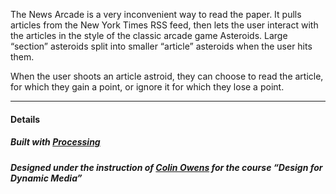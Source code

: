 The News Arcade is a very inconvenient way to read the paper. It pulls articles from the New York Times RSS feed, then lets the user interact with the articles in the style of the classic arcade game Asteroids. Large “section” asteroids split into smaller “article” asteroids when the user hits them.

When the user shoots an article astroid, they can choose to read the article, for which they gain a point, or ignore it for which they lose a point.

-----

#### Details

##### Built with [Processing](//processing.org)
##### Designed under the instruction of [Colin Owens](//www.owensdesign.co.uk/) for the course “Design for Dynamic Media”